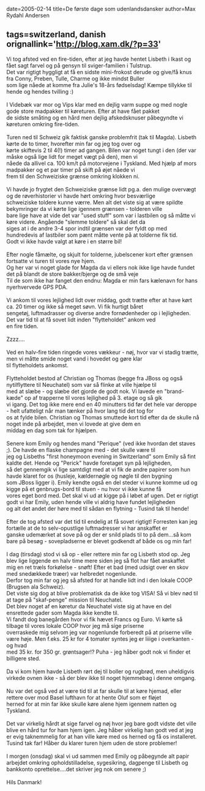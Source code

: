 date=2005-02-14
title=De f&#248;rste dage som udenlandsdansker
author=Max Rydahl Andersen

tags=switzerland, danish 
orignallink='http://blog.xam.dk/?p=33'
---
<div><p>Vi tog afsted ved en fire-tiden, efter at jeg havde hentet Lisbeth i Ikast og f&#229;et sagt farvel og p&#229; gensyn til sviger-familien i Tulstrup. <br>
Det var rigtigt hyggligt at f&#229; en sidste mini-frokost derude og give/f&#229; knus fra Conny, Preben, Tulle, Charme og ikke mindst Buller <br>
som lige n&#229;ede at komme fra Julie's 18-&#229;rs f&#248;dselsdag! K&#230;mpe tillykke til hende og hendes tvilling :)<br><br>
I Videb&#230;k var mor og Vips klar med en dejlig varm suppe og med nogle gode store madpakker til k&#248;returen. Efter at have f&#229;et pakket <br>
de sidste sm&#229;ting og en h&#229;rd men dejlig afskedsknuser p&#229;begyndte vi k&#248;returen omkring fire-tiden.<br><br>
Turen ned til Schweiz gik faktisk ganske problemfrit (tak til Magda). Lisbeth k&#248;rte de to timer, hvorefter min far og jeg tog over og <br>
k&#248;rte skiftevis 2 til 4(!) timer ad gangen. Bilen var noget tungt i den (der var m&#229;ske ogs&#229; lige lidt for meget v&#230;gt p&#229; den), men vi <br>
n&#229;ede da allivel ca. 100 km/t p&#229; motorvejene i Tyskland. Med hj&#230;lp af mors madpakker og et par timer p&#229; skift p&#229; &#248;jet n&#229;ede vi <br>
frem til den Schweiziske gr&#230;nse omkring klokken ni. <br><br>
Vi havde jo frygtet den Schweiziske gr&#230;nse lidt pg.a. den mulige overv&#230;gt og de r&#248;verhistorier vi havde h&#248;rt omkring hvor besv&#230;rlige <br>
schweiziske toldere kunne v&#230;rre. Men alt det viste sig at v&#230;re spildte bekymringer da vi k&#248;rte lige igennem gr&#230;nsen - tolderen ville <br>
bare lige have at vide det var "used stuff" som var i lastbilen og s&#229; m&#229;tte vi k&#248;re videre. Ang&#229;ende "slemme toldere" s&#229; skal det da <br>
siges at i de andre 3-4 spor indtil gr&#230;nsen var der fyldt op med hundredevis af lastbiler som p&#230;nt m&#229;tte vente p&#229; at tolderne fik tid. <br>
Godt vi ikke havde valgt at k&#248;re i en st&#248;rre bil!<br><br>
Efter nogle f&#229;m&#230;lte, og skjult for tolderne, jubelscener kort efter gr&#230;nsen fortsatte vi turen til vores nye hjem.<br>
Og her var vi noget glade for Magda da vi ellers nok ikke lige havde fundet det p&#229; blandt de store bakker/bjerge og de sm&#229; veje <br>
Til de som ikke har fanget den endnu: Magda er min fars k&#230;lenavn for hans nyerhvervede GPS PDA.<br><br>
Vi ankom til vores lejlighed lidt over middag, godt tr&#230;tte efter at have k&#248;rt ca. 20 timer og ikke s&#229; meget s&#248;vn. Vi fik hurtigt b&#229;ret <br>
senget&#248;j, luftmadrasser og diverse andre forn&#248;denheder op i lejligheden. Det var tid til at f&#229; sovet lidt inden "flytteholdet" ankom ved <br>
en fire tiden. <br><br>
Zzzz....<br><br>
Ved en halv-fire tiden ringede vores v&#230;kkeur - n&#248;j, hvor var vi stadig tr&#230;tte, men vi m&#229;tte smide noget vand i hovedet og g&#248;re klar <br>
til flytteholdets ankomst.<br><br>
Flytteholdet bestod af Christian og Thomas (begge fra JBoss og ogs&#229; nytilflyttere til Neuchatel) som var s&#229; flinke at ville hj&#230;lpe til <br>
med at sl&#230;be - og sl&#230;be det gjorde de godt nok. Vi lavede en "brand-k&#230;de" op af trapperne til vores lejlighed p&#229; 3. etage og s&#229; gik <br>
vi igang. Det tog ikke mere end en 40 minutters tid f&#248;r det hele var deroppe - helt ufatteligt n&#229;r man t&#230;nker p&#229; hvor lang tid det tog for <br>
os at fylde bilen. Christian og Thomas smuttede kort tid efter da de skulle n&#229; noget inde p&#229; arbejdet, men vi lovede at give dem en <br>
middag en dag som tak for hj&#230;lpen.<br><br>
Senere kom Emily og hendes mand "Perique" (ved ikke hvordan det staves ;). De havde en flaske champagne med - det skulle v&#230;re til <br>
jeg og Lisbeths "first honeymoon evening in Switzerland" som Emily s&#229; fint kaldte det. Hende og "Perick" havde foretaget syn p&#229; lejligheden, <br>
s&#229; det gennemgik vi lige samtdigt med at vi fik de andre papirer som hun havde klaret for os (husleje, k&#230;ldern&#248;gle og n&#248;gle til den bygning <br>
som JBoss ligger i). Emily kendte ogs&#229; en del steder vi kunne komme ud og kigge p&#229; et genbrugs-bord til stuen - nu hvor vi ikke kunne f&#229; <br>
vores eget bord med. Det skal vi ud at kigge p&#229; i l&#248;bet af ugen. Det er rigtigt godt vi har Emily, uden hende ville vi aldrig have fundet lejligheden <br>
og alt det andet der h&#248;re med til s&#229;dan en flytning - Tusind tak til hende!<br><br>
Efter de tog afsted var det tid til endelig at f&#229; sovet rigtigt! Forresten kan jeg fort&#230;lle at de to selv-opustlige luftmadresser vi har anskaffet er <br>
ganske udem&#230;rket at sove p&#229; og der er snild plads til to p&#229; dem...s&#229; kom bare p&#229; bes&#248;g - sovepladserne er blevet godkendt af b&#229;de os og min far!<br><br>
I dag (tirsdag) stod vi s&#229; op - eller rettere min far og Lisbeth stod op. Jeg blev lige liggende en halv time mere siden jeg s&#229; flot har f&#229;et anskaffet <br>
mig en ret tr&#230;ls fork&#248;lelse - sn&#248;ft! Efter et bad (med udsigt over en skov med sned&#230;kkede tr&#230;er) var helbredet nogenlunde. <br>
Derfor tog min far og jeg s&#229; afsted for at handle lidt ind i den lokale COOP (Brugsen ala Schweiz).<br>
Det viste sig dog at blive problematisk da de ikke tog VISA! S&#229; vi blev n&#248;d til at tage p&#229; "skaf-penge" mission til Neuchatel.<br>
Det blev noget af en k&#248;retur da Neuchatel viste sig at have en del ensrettede gader som Magda ikke kendte til. <br>
Vi fandt dog baneg&#229;rden hvor vi fik h&#230;vet Francs og Euro. Vi k&#248;rte s&#229; tilbage til vores lokale COOP hvor jeg m&#229; sige priserne<br>
overraskede mig selvom jeg var nogenlunde forberedt p&#229; at priserne ville v&#230;re h&#248;je. Men f.eks. 25 kr for 4 tomater syntes jeg er liiige i overkanten - og hvad<br>
med 35 kr. for 350 gr. gr&#248;ntsager!? Puha - jeg h&#229;ber godt nok vi finder et billigere sted.<br><br>
Da vi kom hjem havde Lisbeth r&#248;rt dej til boller og rugbr&#248;d, men uheldigvis virkede ovnen ikke - s&#229; der blev ikke til noget hjemmebag i denne omgang. <br><br>
Nu var det ogs&#229; ved at v&#230;re tid til at far skulle til at k&#248;re hjemad, eller rettere over mod Basel lufthavn for at hente Oluf som er fl&#248;jet <br>
herned for at min far ikke skulle k&#248;re alene hjem igennem natten og Tyskland. <br><br>
Det var virkelig h&#229;rdt at sige farvel og n&#248;j hvor jeg bare godt vidste det ville blive en h&#229;rd tur for ham hjem igen. Jeg h&#229;ber virkelig han godt ved at jeg <br>
er evig taknemmelig for at han ville k&#248;re med os herned og f&#229; os installeret. Tusind tak far! H&#229;ber du klarer turen hjem uden de store  problemer!<br><br>
I morgen (onsdag) skal vi ud sammen med Emily og p&#229;begynde alt papir arbejdet omkring opholdstilladelse, sygesikring, dagpenge til Lisbeth og bankkonto oprettelse....det skriver jeg nok om senere ;)<br><br>
Hils Danmark!<br><br><br><br></p></div>
